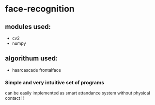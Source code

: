 # face-recognition
## modules used:
* cv2
* numpy
## algorithum used:
* haarcascade frontalface
### Simple and very intuitive set of programs
can be easily implemented as smart attandance system without physical contact !!
